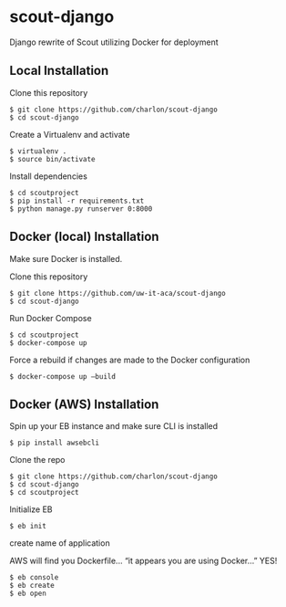 # scout-django
Django rewrite of Scout utilizing Docker for deployment

## Local Installation


Clone this repository
```
$ git clone https://github.com/charlon/scout-django
$ cd scout-django
```
Create a Virtualenv and activate
```
$ virtualenv .
$ source bin/activate
```
Install dependencies
```
$ cd scoutproject
$ pip install -r requirements.txt
$ python manage.py runserver 0:8000
```

## Docker (local) Installation

Make sure Docker is installed.

Clone this repository
```
$ git clone https://github.com/uw-it-aca/scout-django
$ cd scout-django
```
Run Docker Compose
```
$ cd scoutproject
$ docker-compose up
```
Force a rebuild if changes are made to the Docker configuration
```
$ docker-compose up —build
```

## Docker (AWS) Installation

Spin up your EB instance and make sure CLI is installed
```
$ pip install awsebcli
```
Clone the repo
```
$ git clone https://github.com/charlon/scout-django
$ cd scout-django
$ cd scoutproject
```
Initialize EB 
```
$ eb init
```
create name of application

AWS will find you Dockerfile... “it appears you are using Docker…” YES!

```
$ eb console
$ eb create
$ eb open
```

